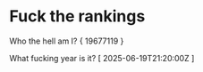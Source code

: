 # Fuck the rankings

Who the hell am I?
{ 19677119 }

What fucking year is it?
[ 2025-06-19T21:20:00Z ]
